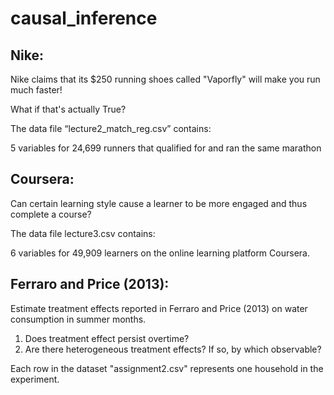 # causal_inference

## Nike:
Nike claims that its $250 running shoes called "Vaporfly" will make you run much faster!

What if that's actually True?

The data file “lecture2_match_reg.csv” contains:

5 variables for 24,699 runners that qualified for and ran the same marathon

## Coursera: 
Can certain learning style cause a learner to be more engaged and thus complete a course? 

The data file lecture3.csv contains:

6 variables for 49,909 learners on the online learning platform Coursera. 

## Ferraro and Price (2013): 
Estimate treatment effects reported in Ferraro and Price (2013) on water consumption in summer months. 

1. Does treatment effect persist overtime? 
2. Are there heterogeneous treatment effects? If so, by which observable?

Each row in the dataset "assignment2.csv" represents one household in the experiment. 

